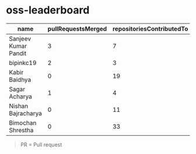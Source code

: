 # oss-leaderboard

 | name | pullRequestsMerged | repositoriesContributedTo | score | pullRequestsOpen | issuesOpen | issueComments | 
 | --- | --- | --- | --- | --- | --- | --- | 
 | Sanjeev Kumar Pandit | 3 | 7 | 9 | 0 | 0 | 0
bipinkc19 | 2 | 3 | 6 | 0 | 0 | 0
Kabir Baidhya | 0 | 19 | 4 | 1 | 1 | 0
Sagar Acharya | 1 | 4 | 3 | 0 | 0 | 0
Nishan Bajracharya | 0 | 11 | 1 | 0 | 0 | 1
Bimochan Shrestha  | 0 | 33 | 1 | 0 | 1 | 0 | 

> PR = Pull request
